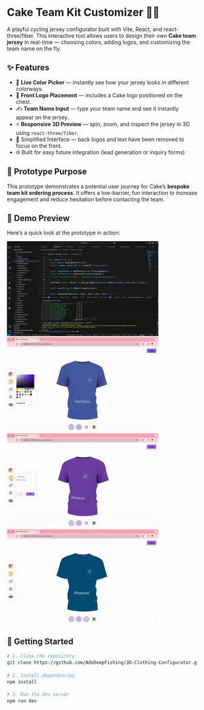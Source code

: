 # Cake Team Kit Customizer 🚴‍♀️

A playful cycling jersey configurator built with Vite, React, and react-three/fiber. This interactive tool allows users to design their own **Cake team jersey** in real-time — choosing colors, adding logos, and customizing the team name on the fly.

## ✨ Features

- 🎨 **Live Color Picker** — instantly see how your jersey looks in different colorways.
- 🧢 **Front Logo Placement** — includes a Cake logo positioned on the chest.
- ✍️ **Team Name Input** — type your team name and see it instantly appear on the jersey.
- ⚡ **Responsive 3D Preview** — spin, zoom, and inspect the jersey in 3D using `react-three/fiber`.
- 🚫 Simplified Interface — back logos and text have been removed to focus on the front.
- 🌐 Built for easy future integration (lead generation or inquiry forms).

## 🧪 Prototype Purpose

This prototype demonstrates a potential user journey for Cake’s **bespoke team kit ordering process**. It offers a low-barrier, fun interaction to increase engagement and reduce hesitation before contacting the team.

## 🎥 Demo Preview

Here’s a quick look at the prototype in action:

<img src="./public/3dclothinggif1.gif" width="400" />
<img src="./public/3dclothinggif2.gif" width="400" />
<img src="./public/3dclothinggif3.gif" width="400" />
<img src="./public/3dclothinggif4.gif" width="400" />

## 🚀 Getting Started

```bash
# 1. Clone the repository
git clone https://github.com/AdeDeepFishing/3D-Clothing-Configurator.git

# 2. Install dependencies
npm install

# 3. Run the dev server
npm run dev
